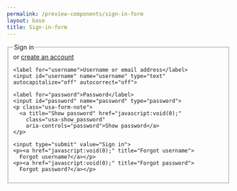 ```yaml
--- 
permalink: /preview-components/sign-in-form
layout: base 
title: Sign-in-form
---
```


<form class="usa-form">
  <fieldset>
    <legend class="usa-drop_text">Sign in</legend>
    <span>or <a href="javascript:void(0);">create an account</a></span>

    <label for="username">Username or email address</label>
    <input id="username" name="username" type="text" autocapitalize="off" autocorrect="off">

    <label for="password">Password</label>
    <input id="password" name="password" type="password">
    <p class="usa-form-note">
      <a title="Show password" href="javascript:void(0);"
        class="usa-show_password"
        aria-controls="password">Show password</a>
    </p>

    <input type="submit" value="Sign in">
    <p><a href="javascript:void(0);" title="Forgot username">
      Forgot username?</a></p>
    <p><a href="javascript:void(0);" title="Forgot password">
      Forgot password?</a></p>
  </fieldset>
</form>

